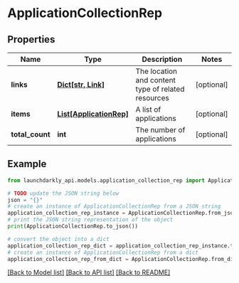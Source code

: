 # ApplicationCollectionRep


## Properties

Name | Type | Description | Notes
------------ | ------------- | ------------- | -------------
**links** | [**Dict[str, Link]**](Link.md) | The location and content type of related resources | [optional] 
**items** | [**List[ApplicationRep]**](ApplicationRep.md) | A list of applications | [optional] 
**total_count** | **int** | The number of applications | [optional] 

## Example

```python
from launchdarkly_api.models.application_collection_rep import ApplicationCollectionRep

# TODO update the JSON string below
json = "{}"
# create an instance of ApplicationCollectionRep from a JSON string
application_collection_rep_instance = ApplicationCollectionRep.from_json(json)
# print the JSON string representation of the object
print(ApplicationCollectionRep.to_json())

# convert the object into a dict
application_collection_rep_dict = application_collection_rep_instance.to_dict()
# create an instance of ApplicationCollectionRep from a dict
application_collection_rep_from_dict = ApplicationCollectionRep.from_dict(application_collection_rep_dict)
```
[[Back to Model list]](../README.md#documentation-for-models) [[Back to API list]](../README.md#documentation-for-api-endpoints) [[Back to README]](../README.md)


